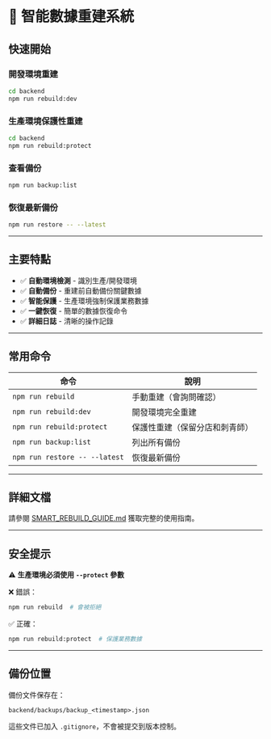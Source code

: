 # 🤖 智能數據重建系統

## 快速開始

### 開發環境重建
```bash
cd backend
npm run rebuild:dev
```

### 生產環境保護性重建
```bash
cd backend
npm run rebuild:protect
```

### 查看備份
```bash
npm run backup:list
```

### 恢復最新備份
```bash
npm run restore -- --latest
```

---

## 主要特點

- ✅ **自動環境檢測** - 識別生產/開發環境
- ✅ **自動備份** - 重建前自動備份關鍵數據
- ✅ **智能保護** - 生產環境強制保護業務數據
- ✅ **一鍵恢復** - 簡單的數據恢復命令
- ✅ **詳細日誌** - 清晰的操作記錄

---

## 常用命令

| 命令 | 說明 |
|------|------|
| `npm run rebuild` | 手動重建（會詢問確認） |
| `npm run rebuild:dev` | 開發環境完全重建 |
| `npm run rebuild:protect` | 保護性重建（保留分店和刺青師） |
| `npm run backup:list` | 列出所有備份 |
| `npm run restore -- --latest` | 恢復最新備份 |

---

## 詳細文檔

請參閱 [SMART_REBUILD_GUIDE.md](../SMART_REBUILD_GUIDE.md) 獲取完整的使用指南。

---

## 安全提示

⚠️ **生產環境必須使用 `--protect` 參數**

❌ 錯誤：
```bash
npm run rebuild  # 會被拒絕
```

✅ 正確：
```bash
npm run rebuild:protect  # 保護業務數據
```

---

## 備份位置

備份文件保存在：
```
backend/backups/backup_<timestamp>.json
```

這些文件已加入 `.gitignore`，不會被提交到版本控制。

